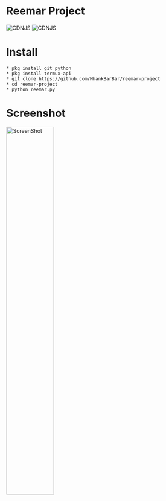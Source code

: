 # Reemar Project
![CDNJS](https://img.shields.io/badge/python-3.8-blue) ![CDNJS](https://img.shields.io/badge/coded-Mhank%20BarBar-orange)
# Install
```
* pkg install git python
* pkg install termux-api 
* git clone https://github.com/MhankBarBar/reemar-project
* cd reemar-project
* python reemar.py
```
# Screenshot
<img src="https://github.com/MhankBarBar/spm-unli/blob/master/Pict.png" width="50%" alt="ScreenShot">
